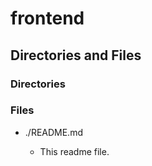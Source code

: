# frontend

## Directories and Files

### Directories

### Files

- ./README.md

  - This readme file.
